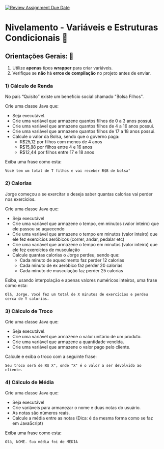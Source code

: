 [![Review Assignment Due Date](https://classroom.github.com/assets/deadline-readme-button-22041afd0340ce965d47ae6ef1cefeee28c7c493a6346c4f15d667ab976d596c.svg)](https://classroom.github.com/a/fES63PVh)
# Nivelamento - Variáveis e Estruturas Condicionais 📎

## Orientações Gerais: 🚨
1. Utilize **apenas** tipos **wrapper** para criar variáveis.
2. Verifique se **não** há **erros de compilação** no projeto antes de enviar.

### 1) Cálculo de Renda
No país “Quisito” existe um benefício social chamado "Bolsa Filhos".

Crie uma classe Java que:

- Seja executável.
- Crie uma variável que armazene quantos filhos de 0 a 3 anos possui.
- Crie uma variável que armazene quantos filhos de 4 a 16 anos possui.
- Crie uma variável que armazene quantos filhos de 17 a 18 anos possui.
- Calcule o valor da Bolsa, sendo que o governo paga:
  - R$25,12 por filhos com menos de 4 anos
  - R$15,88 por filhos entre 4 e 16 anos
  - R$12,44 por filhos entre 17 e 18 anos
  
Exiba uma frase como esta:

  ```
  Você tem um total de T filhos e vai receber R$B de bolsa"
  ```

### 2) Calorias
Jorge começou a se exercitar e deseja saber quantas calorias vai perder nos exercícios.

Crie uma classe Java que:

- Seja executável
- Crie uma variável que armazene o tempo, em minutos (valor inteiro) que ele passou se
aquecendo
- Crie uma variável que armazene o tempo em minutos (valor inteiro) que ele fez exercícios
aeróbicos (correr, andar, pedalar etc)
- Crie uma variável que armazene o tempo em minutos (valor inteiro) que ele fez exercícios
de musculação
- Calcule quantas calorias o Jorge perdeu, sendo que:
  - Cada minuto de aquecimento faz
perder 12 calorias
  - Cada minuto de ex aeróbico faz perder 20 calorias
  - Cada minuto de musculação faz perder 25 calorias

Exiba, usando interpolação e apenas valores numéricos inteiros, uma frase como esta:

```
Olá, Jorge. Você fez um total de X minutos de exercícios e perdeu cerca de Y calorias.
```

### 3) Cálculo de Troco

Crie uma classe Java que:

- Seja executável.
- Crie uma variável que armazene o valor unitário de um produto.
- Crie uma variável que armazene a quantidade vendida.
- Crie uma variável que armazene o valor pago pelo cliente.

Calcule e exiba o troco com a seguinte frase:

```
Seu troco será de R$ X", onde "X" é o valor a ser devolvido ao cliente.
```

### 4) Cálculo de Média

Crie uma classe Java que:

- Seja executável
- Crie variáveis para armanezar o nome e duas notas do usuário.
- As notas são números reais.
- Calcule a média entre as notas (Dica: é da mesma forma como se faz em JavaScript)

Exiba uma frase como esta:

```
Olá, NOME. Sua média foi de MEDIA
```
  
